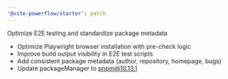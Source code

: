 ```yaml
---
'@vite-powerflow/starter': patch
---
```


Optimize E2E testing and standardize package metadata

- Optimize Playwright browser installation with pre-check logic
- Improve build output visibility in E2E test scripts
- Add consistent package metadata (author, repository, homepage, bugs)
- Update packageManager to pnpm@10.13.1
